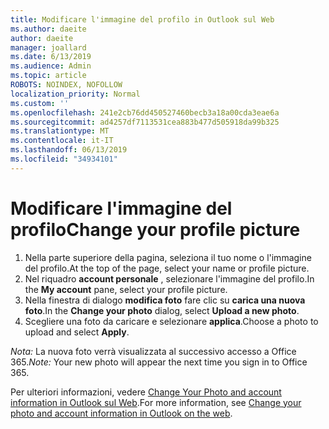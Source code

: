 ```yaml
---
title: Modificare l'immagine del profilo in Outlook sul Web
ms.author: daeite
author: daeite
manager: joallard
ms.date: 6/13/2019
ms.audience: Admin
ms.topic: article
ROBOTS: NOINDEX, NOFOLLOW
localization_priority: Normal
ms.custom: ''
ms.openlocfilehash: 241e2cb76dd450527460becb3a18a00cda3eae6a
ms.sourcegitcommit: ad4257df7113531cea883b477d505918da99b325
ms.translationtype: MT
ms.contentlocale: it-IT
ms.lasthandoff: 06/13/2019
ms.locfileid: "34934101"
---
```

# <a name="change-your-profile-picture"></a><span data-ttu-id="de044-102">Modificare l'immagine del profilo</span><span class="sxs-lookup"><span data-stu-id="de044-102">Change your profile picture</span></span>

1. <span data-ttu-id="de044-103">Nella parte superiore della pagina, seleziona il tuo nome o l'immagine del profilo.</span><span class="sxs-lookup"><span data-stu-id="de044-103">At the top of the page, select your name or profile picture.</span></span>
1. <span data-ttu-id="de044-104">Nel riquadro **account personale** , selezionare l'immagine del profilo.</span><span class="sxs-lookup"><span data-stu-id="de044-104">In the **My account** pane, select your profile picture.</span></span>
1. <span data-ttu-id="de044-105">Nella finestra di dialogo **modifica foto** fare clic su **carica una nuova foto**.</span><span class="sxs-lookup"><span data-stu-id="de044-105">In the **Change your photo** dialog, select **Upload a new photo**.</span></span>
1. <span data-ttu-id="de044-106">Scegliere una foto da caricare e selezionare **applica**.</span><span class="sxs-lookup"><span data-stu-id="de044-106">Choose a photo to upload and select **Apply**.</span></span>

<span data-ttu-id="de044-107">*Nota:* La nuova foto verrà visualizzata al successivo accesso a Office 365.</span><span class="sxs-lookup"><span data-stu-id="de044-107">*Note:* Your new photo will appear the next time you sign in to Office 365.</span></span>

<span data-ttu-id="de044-108">Per ulteriori informazioni, vedere [Change Your Photo and account information in Outlook sul Web](https://support.office.com/article/b2dbb289-851d-4bed-93c3-3e136f5659ec).</span><span class="sxs-lookup"><span data-stu-id="de044-108">For more information, see [Change your photo and account information in Outlook on the web](https://support.office.com/article/b2dbb289-851d-4bed-93c3-3e136f5659ec).</span></span>